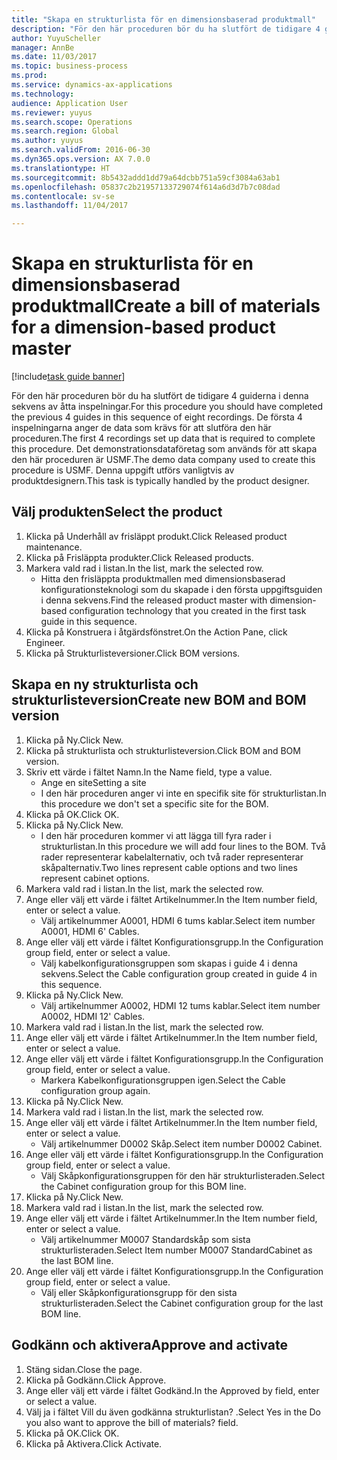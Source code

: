 ```yaml
--- 
title: "Skapa en strukturlista för en dimensionsbaserad produktmall"
description: "För den här proceduren bör du ha slutfört de tidigare 4 guiderna i denna sekvens av åtta inspelningar."
author: YuyuScheller
manager: AnnBe
ms.date: 11/03/2017
ms.topic: business-process
ms.prod: 
ms.service: dynamics-ax-applications
ms.technology: 
audience: Application User
ms.reviewer: yuyus
ms.search.scope: Operations
ms.search.region: Global
ms.author: yuyus
ms.search.validFrom: 2016-06-30
ms.dyn365.ops.version: AX 7.0.0
ms.translationtype: HT
ms.sourcegitcommit: 8b5432addd1dd79a64dcbb751a59cf3084a63ab1
ms.openlocfilehash: 05837c2b21957133729074f614a6d3d7b7c08dad
ms.contentlocale: sv-se
ms.lasthandoff: 11/04/2017

---
```

# <a name="create-a-bill-of-materials-for-a-dimension-based-product-master"></a><span data-ttu-id="eefb3-103">Skapa en strukturlista för en dimensionsbaserad produktmall</span><span class="sxs-lookup"><span data-stu-id="eefb3-103">Create a bill of materials for a dimension-based product master</span></span>

[!include[task guide banner](../../includes/task-guide-banner.md)]

<span data-ttu-id="eefb3-104">För den här proceduren bör du ha slutfört de tidigare 4 guiderna i denna sekvens av åtta inspelningar.</span><span class="sxs-lookup"><span data-stu-id="eefb3-104">For this procedure you should have completed the previous 4 guides in this sequence of eight recordings.</span></span> <span data-ttu-id="eefb3-105">De första 4 inspelningarna anger de data som krävs för att slutföra den här proceduren.</span><span class="sxs-lookup"><span data-stu-id="eefb3-105">The first 4 recordings set up data that is required to complete this procedure.</span></span> <span data-ttu-id="eefb3-106">Det demonstrationsdataföretag som används för att skapa den här proceduren är USMF.</span><span class="sxs-lookup"><span data-stu-id="eefb3-106">The demo data company used to create this procedure is USMF.</span></span> <span data-ttu-id="eefb3-107">Denna uppgift utförs vanligtvis av produktdesignern.</span><span class="sxs-lookup"><span data-stu-id="eefb3-107">This task is typically handled by the product designer.</span></span>


## <a name="select-the-product"></a><span data-ttu-id="eefb3-108">Välj produkten</span><span class="sxs-lookup"><span data-stu-id="eefb3-108">Select the product</span></span>
1. <span data-ttu-id="eefb3-109">Klicka på Underhåll av frisläppt produkt.</span><span class="sxs-lookup"><span data-stu-id="eefb3-109">Click Released product maintenance.</span></span>
2. <span data-ttu-id="eefb3-110">Klicka på Frisläppta produkter.</span><span class="sxs-lookup"><span data-stu-id="eefb3-110">Click Released products.</span></span>
3. <span data-ttu-id="eefb3-111">Markera vald rad i listan.</span><span class="sxs-lookup"><span data-stu-id="eefb3-111">In the list, mark the selected row.</span></span>
    * <span data-ttu-id="eefb3-112">Hitta den frisläppta produktmallen med dimensionsbaserad konfigurationsteknologi som du skapade i den första uppgiftsguiden i denna sekvens.</span><span class="sxs-lookup"><span data-stu-id="eefb3-112">Find the released product master with dimension-based configuration technology that you created in the first task guide in this sequence.</span></span>  
4. <span data-ttu-id="eefb3-113">Klicka på Konstruera i åtgärdsfönstret.</span><span class="sxs-lookup"><span data-stu-id="eefb3-113">On the Action Pane, click Engineer.</span></span>
5. <span data-ttu-id="eefb3-114">Klicka på Strukturlisteversioner.</span><span class="sxs-lookup"><span data-stu-id="eefb3-114">Click BOM versions.</span></span>

## <a name="create-new-bom-and-bom-version"></a><span data-ttu-id="eefb3-115">Skapa en ny strukturlista och strukturlisteversion</span><span class="sxs-lookup"><span data-stu-id="eefb3-115">Create new BOM and BOM version</span></span>
1. <span data-ttu-id="eefb3-116">Klicka på Ny.</span><span class="sxs-lookup"><span data-stu-id="eefb3-116">Click New.</span></span>
2. <span data-ttu-id="eefb3-117">Klicka på strukturlista och strukturlisteversion.</span><span class="sxs-lookup"><span data-stu-id="eefb3-117">Click BOM and BOM version.</span></span>
3. <span data-ttu-id="eefb3-118">Skriv ett värde i fältet Namn.</span><span class="sxs-lookup"><span data-stu-id="eefb3-118">In the Name field, type a value.</span></span>
    * <span data-ttu-id="eefb3-119">Ange en site</span><span class="sxs-lookup"><span data-stu-id="eefb3-119">Setting a site</span></span>  
    * <span data-ttu-id="eefb3-120">I den här proceduren anger vi inte en specifik site för strukturlistan.</span><span class="sxs-lookup"><span data-stu-id="eefb3-120">In this procedure we don't set a specific site for the BOM.</span></span>  
4. <span data-ttu-id="eefb3-121">Klicka på OK.</span><span class="sxs-lookup"><span data-stu-id="eefb3-121">Click OK.</span></span>
5. <span data-ttu-id="eefb3-122">Klicka på Ny.</span><span class="sxs-lookup"><span data-stu-id="eefb3-122">Click New.</span></span>
    * <span data-ttu-id="eefb3-123">I den här proceduren kommer vi att lägga till fyra rader i strukturlistan.</span><span class="sxs-lookup"><span data-stu-id="eefb3-123">In this procedure we will add four lines to the BOM.</span></span> <span data-ttu-id="eefb3-124">Två rader representerar kabelalternativ, och två rader representerar skåpalternativ.</span><span class="sxs-lookup"><span data-stu-id="eefb3-124">Two lines represent cable options and two lines represent cabinet options.</span></span>  
6. <span data-ttu-id="eefb3-125">Markera vald rad i listan.</span><span class="sxs-lookup"><span data-stu-id="eefb3-125">In the list, mark the selected row.</span></span>
7. <span data-ttu-id="eefb3-126">Ange eller välj ett värde i fältet Artikelnummer.</span><span class="sxs-lookup"><span data-stu-id="eefb3-126">In the Item number field, enter or select a value.</span></span>
    * <span data-ttu-id="eefb3-127">Välj artikelnummer A0001, HDMI 6 tums kablar.</span><span class="sxs-lookup"><span data-stu-id="eefb3-127">Select item number A0001, HDMI 6' Cables.</span></span>  
8. <span data-ttu-id="eefb3-128">Ange eller välj ett värde i fältet Konfigurationsgrupp.</span><span class="sxs-lookup"><span data-stu-id="eefb3-128">In the Configuration group field, enter or select a value.</span></span>
    * <span data-ttu-id="eefb3-129">Välj kabelkonfigurationsgruppen som skapas i guide 4 i denna sekvens.</span><span class="sxs-lookup"><span data-stu-id="eefb3-129">Select the Cable configuration group created in guide 4 in this sequence.</span></span>  
9. <span data-ttu-id="eefb3-130">Klicka på Ny.</span><span class="sxs-lookup"><span data-stu-id="eefb3-130">Click New.</span></span>
    * <span data-ttu-id="eefb3-131">Välj artikelnummer A0002, HDMI 12 tums kablar.</span><span class="sxs-lookup"><span data-stu-id="eefb3-131">Select item number A0002, HDMI 12' Cables.</span></span>  
10. <span data-ttu-id="eefb3-132">Markera vald rad i listan.</span><span class="sxs-lookup"><span data-stu-id="eefb3-132">In the list, mark the selected row.</span></span>
11. <span data-ttu-id="eefb3-133">Ange eller välj ett värde i fältet Artikelnummer.</span><span class="sxs-lookup"><span data-stu-id="eefb3-133">In the Item number field, enter or select a value.</span></span>
12. <span data-ttu-id="eefb3-134">Ange eller välj ett värde i fältet Konfigurationsgrupp.</span><span class="sxs-lookup"><span data-stu-id="eefb3-134">In the Configuration group field, enter or select a value.</span></span>
    * <span data-ttu-id="eefb3-135">Markera Kabelkonfigurationsgruppen igen.</span><span class="sxs-lookup"><span data-stu-id="eefb3-135">Select the Cable configuration group again.</span></span>  
13. <span data-ttu-id="eefb3-136">Klicka på Ny.</span><span class="sxs-lookup"><span data-stu-id="eefb3-136">Click New.</span></span>
14. <span data-ttu-id="eefb3-137">Markera vald rad i listan.</span><span class="sxs-lookup"><span data-stu-id="eefb3-137">In the list, mark the selected row.</span></span>
15. <span data-ttu-id="eefb3-138">Ange eller välj ett värde i fältet Artikelnummer.</span><span class="sxs-lookup"><span data-stu-id="eefb3-138">In the Item number field, enter or select a value.</span></span>
    * <span data-ttu-id="eefb3-139">Välj artikelnummer D0002 Skåp.</span><span class="sxs-lookup"><span data-stu-id="eefb3-139">Select item number D0002 Cabinet.</span></span>  
16. <span data-ttu-id="eefb3-140">Ange eller välj ett värde i fältet Konfigurationsgrupp.</span><span class="sxs-lookup"><span data-stu-id="eefb3-140">In the Configuration group field, enter or select a value.</span></span>
    * <span data-ttu-id="eefb3-141">Välj Skåpkonfigurationsgruppen för den här strukturlisteraden.</span><span class="sxs-lookup"><span data-stu-id="eefb3-141">Select the Cabinet configuration group for this BOM line.</span></span>  
17. <span data-ttu-id="eefb3-142">Klicka på Ny.</span><span class="sxs-lookup"><span data-stu-id="eefb3-142">Click New.</span></span>
18. <span data-ttu-id="eefb3-143">Markera vald rad i listan.</span><span class="sxs-lookup"><span data-stu-id="eefb3-143">In the list, mark the selected row.</span></span>
19. <span data-ttu-id="eefb3-144">Ange eller välj ett värde i fältet Artikelnummer.</span><span class="sxs-lookup"><span data-stu-id="eefb3-144">In the Item number field, enter or select a value.</span></span>
    * <span data-ttu-id="eefb3-145">Välj artikelnummer M0007 Standardskåp som sista strukturlisteraden.</span><span class="sxs-lookup"><span data-stu-id="eefb3-145">Select Item number M0007 StandardCabinet as the last BOM line.</span></span>  
20. <span data-ttu-id="eefb3-146">Ange eller välj ett värde i fältet Konfigurationsgrupp.</span><span class="sxs-lookup"><span data-stu-id="eefb3-146">In the Configuration group field, enter or select a value.</span></span>
    * <span data-ttu-id="eefb3-147">Välj eller Skåpkonfigurationsgrupp för den sista strukturlisteraden.</span><span class="sxs-lookup"><span data-stu-id="eefb3-147">Select the Cabinet configuration group for the last BOM line.</span></span>  

## <a name="approve-and-activate"></a><span data-ttu-id="eefb3-148">Godkänn och aktivera</span><span class="sxs-lookup"><span data-stu-id="eefb3-148">Approve and activate</span></span>
1. <span data-ttu-id="eefb3-149">Stäng sidan.</span><span class="sxs-lookup"><span data-stu-id="eefb3-149">Close the page.</span></span>
2. <span data-ttu-id="eefb3-150">Klicka på Godkänn.</span><span class="sxs-lookup"><span data-stu-id="eefb3-150">Click Approve.</span></span>
3. <span data-ttu-id="eefb3-151">Ange eller välj ett värde i fältet Godkänd.</span><span class="sxs-lookup"><span data-stu-id="eefb3-151">In the Approved by field, enter or select a value.</span></span>
4. <span data-ttu-id="eefb3-152">Välj ja i fältet Vill du även godkänna strukturlistan? .</span><span class="sxs-lookup"><span data-stu-id="eefb3-152">Select Yes in the Do you also want to approve the bill of materials? field.</span></span>
5. <span data-ttu-id="eefb3-153">Klicka på OK.</span><span class="sxs-lookup"><span data-stu-id="eefb3-153">Click OK.</span></span>
6. <span data-ttu-id="eefb3-154">Klicka på Aktivera.</span><span class="sxs-lookup"><span data-stu-id="eefb3-154">Click Activate.</span></span>



